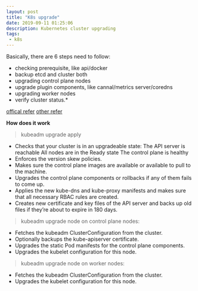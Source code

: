 ```yaml
---
layout: post
title: "K8s upgrade"
date: 2019-09-11 01:25:06
description: Kubernetes cluster upgrading
tags:
 - k8s
---
```


Basically, there are 6 steps need to follow: 
- checking prerequisite, like api/docker 
- backup etcd and cluster both
- upgrading control plane nodes
- upgrade plugin components, like cannal/metrics server/coredns
- upgrading worker nodes
- verify cluster status.*

[offical refer](https://kubernetes.io/docs/tasks/administer-cluster/kubeadm/kubeadm-upgrade-1-15/)
[other refer](https://platform9.com/blog/kubernetes-upgrade-the-definitive-guide-to-do-it-yourself/)

**How does it work**

> kubeadm upgrade apply

- Checks that your cluster is in an upgradeable state:
    The API server is reachable
    All nodes are in the Ready state
    The control plane is healthy
- Enforces the version skew policies.
- Makes sure the control plane images are available or available to pull to the machine.
- Upgrades the control plane components or rollbacks if any of them fails to come up.
- Applies the new kube-dns and kube-proxy manifests and makes sure that all necessary RBAC rules are created.
- Creates new certificate and key files of the API server and backs up old files if they’re about to expire in 180 days.

> kubeadm upgrade node on control plane nodes:
- Fetches the kubeadm ClusterConfiguration from the cluster.
- Optionally backups the kube-apiserver certificate.
- Upgrades the static Pod manifests for the control plane components.
- Upgrades the kubelet configuration for this node.

> kubeadm upgrade node on worker nodes:
- Fetches the kubeadm ClusterConfiguration from the cluster.
- Upgrades the kubelet configuration for this node.

